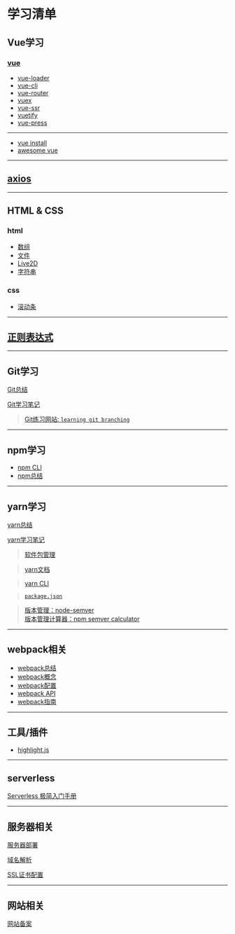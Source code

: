 # 学习清单
## Vue学习

### [vue](./vue/vue.md)
- [vue-loader](./vue/vue-loader/vue-loader.md)
- [vue-cli](./vue/vue-cli/vue-cli.md)
- [vue-router](./vue/vue-router/vue-router.md)
- [vuex](./vue/vuex/vuex.md)
- [vue-ssr](./vue/vue-ssr/vue-ssr.md)
- [vuetify](./vue/vuetify/vuetify.md)
- [vue-press](./vue/vue-press/vue-press.md)
---
- [vue install](./vue/install.md)
- [awesome vue](./vue/awesome-vue.md)

-------------------------------

## [axios](./axios/axios.md)

-------------------------------

## HTML & CSS
### html
- [数组](./html/array.md)
- [文件](./html/file.md)
- [Live2D](./html/Live2D.md)
- [字符串](./html/string.md)

### css
- [滚动条](./css/scrollbar.md)

-------------------------------

## [正则表达式](./regexp/正则表达式.md)

-------------------------------

## Git学习
[Git总结](./git/git_summary.md)

[Git学习笔记](./git/git.md)
> [Git练习网站: ```learning git branching```](https://learngitbranching.js.org/?locale=zh_CN)

-------------------------------

## npm学习
- [npm CLI](./npm/npm-cli.md)
- [npm总结](./npm/summary.md)

-------------------------------

## yarn学习
[yarn总结](./yarn/yarn_summary.md#)

[yarn学习笔记](./yarn/yarn.md#)

> [软件包管理](https://www.yarnpkg.com.cn/)

> [yarn文档](https://yarn.bootcss.com/docs/)

> [yarn CLI](https://yarn.bootcss.com/docs/cli/)

> [```package.json```](https://yarn.bootcss.com/docs/package-json/)

> [版本管理：node-semver](https://github.com/npm/node-semver)   
> [版本管理计算器：npm semver calculator](https://semver.npmjs.com/)

----------------------------

## webpack相关
- [webpack总结](./webpack/00_webpack_summary.md)
- [webpack概念](./webpack/01_webpack_concepts.md)
- [webpack配置](./webpack/02_webpack_config.md)
- [webpack API](./webpack/03_webpack_api.md)
- [webpack指南](./webpack/04_webpack_handbook.md)

----------------------------

## 工具/插件
- [highlight.js](./utils/highlight/highlight.md)

----------------------------

## serverless
[Serverless 极简入门手册](./serverless/serverless.md)

----------------------------
## 服务器相关
[服务器部署](./server/server.md)

[域名解析](./server/dns.md)

[SSL证书配置](./server/ssl.md)

--------------------------------
## 网站相关
[网站备案](./website/beian.md)
